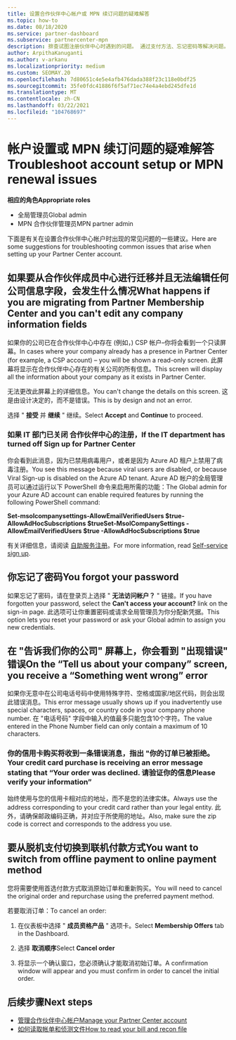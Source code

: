 ```yaml
---
title: 设置合作伙伴中心帐户或 MPN 续订问题的疑难解答
ms.topic: how-to
ms.date: 08/18/2020
ms.service: partner-dashboard
ms.subservice: partnercenter-mpn
description: 排查试图注册伙伴中心时遇到的问题。 通过支付方法、忘记密码等解决问题。
author: ArpithaKanuganti
ms.author: v-arkanu
ms.localizationpriority: medium
ms.custom: SEOMAY.20
ms.openlocfilehash: 7d80651c4e5e4afb476dada388f23c118e0bdf25
ms.sourcegitcommit: 35fe0fdc41886f6f5af71ec74e4a4ebd245dfe1d
ms.translationtype: MT
ms.contentlocale: zh-CN
ms.lasthandoff: 03/22/2021
ms.locfileid: "104768697"
---
```

# <a name="troubleshoot-account-setup-or-mpn-renewal-issues"></a><span data-ttu-id="6d573-104">帐户设置或 MPN 续订问题的疑难解答</span><span class="sxs-lookup"><span data-stu-id="6d573-104">Troubleshoot account setup or MPN renewal issues</span></span>


<span data-ttu-id="6d573-105">**相应的角色**</span><span class="sxs-lookup"><span data-stu-id="6d573-105">**Appropriate roles**</span></span>

- <span data-ttu-id="6d573-106">全局管理员</span><span class="sxs-lookup"><span data-stu-id="6d573-106">Global admin</span></span>
- <span data-ttu-id="6d573-107">MPN 合作伙伴管理员</span><span class="sxs-lookup"><span data-stu-id="6d573-107">MPN partner admin</span></span> 
 
<span data-ttu-id="6d573-108">下面是有关在设置合作伙伴中心帐户时出现的常见问题的一些建议。</span><span class="sxs-lookup"><span data-stu-id="6d573-108">Here are some suggestions for troubleshooting common issues that arise when setting up your Partner Center account.</span></span>

## <a name="what-happens-if-you-are-migrating-from-partner-membership-center-and-you-cant-edit-any-company-information-fields"></a><span data-ttu-id="6d573-109">如果要从合作伙伴成员中心进行迁移并且无法编辑任何公司信息字段，会发生什么情况</span><span class="sxs-lookup"><span data-stu-id="6d573-109">What happens if you are migrating from Partner Membership Center and you can't edit any company information fields</span></span>

<span data-ttu-id="6d573-110">如果你的公司已在合作伙伴中心中存在 (例如，) CSP 帐户–你将会看到一个只读屏幕。</span><span class="sxs-lookup"><span data-stu-id="6d573-110">In cases where your company already has a presence in Partner Center (for example, a CSP account) – you will be shown a read-only screen.</span></span> <span data-ttu-id="6d573-111">此屏幕将显示在合作伙伴中心存在的有关公司的所有信息。</span><span class="sxs-lookup"><span data-stu-id="6d573-111">This screen will display all the information about your company as it exists in Partner Center.</span></span>

<span data-ttu-id="6d573-112">无法更改此屏幕上的详细信息。</span><span class="sxs-lookup"><span data-stu-id="6d573-112">You can't change the details on this screen.</span></span> <span data-ttu-id="6d573-113">这是由设计决定的，而不是错误。</span><span class="sxs-lookup"><span data-stu-id="6d573-113">This is by design and not an error.</span></span>

<span data-ttu-id="6d573-114">选择 " **接受** 并 **继续** " 继续。</span><span class="sxs-lookup"><span data-stu-id="6d573-114">Select **Accept** and **Continue** to proceed.</span></span>


### <a name="if-the-it-department-has-turned-off-sign-up-for-partner-center"></a><span data-ttu-id="6d573-115">如果 IT 部门已关闭 **合作伙伴中心的注册**，</span><span class="sxs-lookup"><span data-stu-id="6d573-115">If the IT department has turned off **Sign up for Partner Center**</span></span>

<span data-ttu-id="6d573-116">你会看到此消息，因为已禁用病毒用户，或者是因为 Azure AD 租户上禁用了病毒注册。</span><span class="sxs-lookup"><span data-stu-id="6d573-116">You see this message because viral users are disabled, or because Viral Sign-up is disabled on the Azure AD tenant.</span></span> <span data-ttu-id="6d573-117">Azure AD 帐户的全局管理员可以通过运行以下 PowerShell 命令来启用所需的功能：</span><span class="sxs-lookup"><span data-stu-id="6d573-117">The Global admin for your Azure AD account can enable required features by running the following PowerShell command:</span></span>

<span data-ttu-id="6d573-118">**Set-msolcompanysettings-AllowEmailVerifiedUsers $true-AllowAdHocSubscriptions $true**</span><span class="sxs-lookup"><span data-stu-id="6d573-118">**Set-MsolCompanySettings -AllowEmailVerifiedUsers $true -AllowAdHocSubscriptions $true**</span></span>

<span data-ttu-id="6d573-119">有关详细信息，请阅读 [自助服务注册](/azure/active-directory/users-groups-roles/directory-self-service-signup)。</span><span class="sxs-lookup"><span data-stu-id="6d573-119">For more information, read [Self-service sign up](/azure/active-directory/users-groups-roles/directory-self-service-signup).</span></span>

## <a name="you-forgot-your-password"></a><span data-ttu-id="6d573-120">你忘记了密码</span><span class="sxs-lookup"><span data-stu-id="6d573-120">You forgot your password</span></span>

<span data-ttu-id="6d573-121">如果忘记了密码，请在登录页上选择 " **无法访问帐户？** " 链接。</span><span class="sxs-lookup"><span data-stu-id="6d573-121">If you have forgotten your password, select the **Can't access your account?** link on the sign-in page.</span></span> <span data-ttu-id="6d573-122">此选项可让你重置密码或请求全局管理员为你分配新凭据。</span><span class="sxs-lookup"><span data-stu-id="6d573-122">This option lets you reset your password or ask your Global admin to assign you new credentials.</span></span>

## <a name="on-the-tell-us-about-your-company-screen-you-receive-a-something-went-wrong-error"></a><span data-ttu-id="6d573-123">在 "告诉我们你的公司" 屏幕上，你会看到 "出现错误" 错误</span><span class="sxs-lookup"><span data-stu-id="6d573-123">On the “Tell us about your company” screen, you receive a “Something went wrong” error</span></span>

<span data-ttu-id="6d573-124">如果你无意中在公司电话号码中使用特殊字符、空格或国家/地区代码，则会出现此错误消息。</span><span class="sxs-lookup"><span data-stu-id="6d573-124">This error message usually shows up if you inadvertently use special characters, spaces, or country code in your company phone number.</span></span> <span data-ttu-id="6d573-125">在 "电话号码" 字段中输入的值最多只能包含10个字符。</span><span class="sxs-lookup"><span data-stu-id="6d573-125">The value entered in the Phone Number field can only contain a maximum of 10 characters.</span></span>


### <a name="your-credit-card-purchase-is-receiving-an-error-message-stating-that-your-order-was-declined-please-verify-your-information"></a><span data-ttu-id="6d573-126">你的信用卡购买将收到一条错误消息，指出 "你的订单已被拒绝。</span><span class="sxs-lookup"><span data-stu-id="6d573-126">Your credit card purchase is receiving an error message stating that “Your order was declined.</span></span> <span data-ttu-id="6d573-127">请验证你的信息</span><span class="sxs-lookup"><span data-stu-id="6d573-127">Please verify your information”</span></span>


<span data-ttu-id="6d573-128">始终使用与您的信用卡相对应的地址，而不是您的法律实体。</span><span class="sxs-lookup"><span data-stu-id="6d573-128">Always use the address corresponding to your credit card rather than your legal entity.</span></span> <span data-ttu-id="6d573-129">此外，请确保邮政编码正确，并对应于所使用的地址。</span><span class="sxs-lookup"><span data-stu-id="6d573-129">Also, make sure the zip code is correct and corresponds to the address you use.</span></span>

## <a name="you-want-to-switch-from-offline-payment-to-online-payment-method"></a><span data-ttu-id="6d573-130">要从脱机支付切换到联机付款方式</span><span class="sxs-lookup"><span data-stu-id="6d573-130">You want to switch from offline payment to online payment method</span></span> 

<span data-ttu-id="6d573-131">您将需要使用首选付款方式取消原始订单和重新购买。</span><span class="sxs-lookup"><span data-stu-id="6d573-131">You will need to cancel the original order and repurchase using the preferred payment method.</span></span>

<span data-ttu-id="6d573-132">若要取消订单：</span><span class="sxs-lookup"><span data-stu-id="6d573-132">To cancel an order:</span></span>

1. <span data-ttu-id="6d573-133">在仪表板中选择 " **成员资格产品** " 选项卡。</span><span class="sxs-lookup"><span data-stu-id="6d573-133">Select **Membership Offers** tab in the Dashboard.</span></span>

2. <span data-ttu-id="6d573-134">选择 **取消顺序**</span><span class="sxs-lookup"><span data-stu-id="6d573-134">Select **Cancel order**</span></span>

3. <span data-ttu-id="6d573-135">将显示一个确认窗口，您必须确认才能取消初始订单。</span><span class="sxs-lookup"><span data-stu-id="6d573-135">A confirmation window will appear and you must confirm in order to cancel the initial order.</span></span>

## <a name="next-steps"></a><span data-ttu-id="6d573-136">后续步骤</span><span class="sxs-lookup"><span data-stu-id="6d573-136">Next steps</span></span>

- [<span data-ttu-id="6d573-137">管理合作伙伴中心帐户</span><span class="sxs-lookup"><span data-stu-id="6d573-137">Manage your Partner Center account</span></span>](partner-center-account-setup.md)
- [<span data-ttu-id="6d573-138">如何读取帐单和侦测文件</span><span class="sxs-lookup"><span data-stu-id="6d573-138">How to read your bill and recon file</span></span>](read-your-bill.md)
